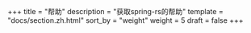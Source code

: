 +++
title = "帮助"
description = "获取spring-rs的帮助"
template = "docs/section.zh.html"
sort_by = "weight"
weight = 5
draft = false
+++

